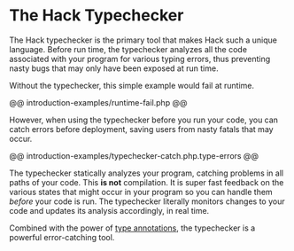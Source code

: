 # The Hack Typechecker

The Hack typechecker is the primary tool that makes Hack such a unique language. Before run time, the typechecker analyzes all the code associated with your program for various typing errors, thus preventing nasty bugs that may only have been exposed at run time. 

Without the typechecker, this simple example would fail at runtime.

@@ introduction-examples/runtime-fail.php @@

However, when using the typechecker before you run your code, you can catch errors before deployment, saving users from nasty fatals that may occur.

@@ introduction-examples/typechecker-catch.php.type-errors @@

The typechecker statically analyzes your program, catching problems in all paths of your code. This **is not** compilation. It is super fast feedback on the various states that might occur in your program so you can handle them *before* your code is run. The typechecker literally monitors changes to your code and updates its analysis accordingly, in real time.

Combined with the power of [type annotations](../types/introduction.md), the typechecker is a powerful error-catching tool.
